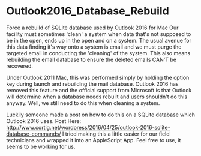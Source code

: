 # Outlook2016_Database_Rebuild
Force a rebuild of SQLite database used by Outlook 2016 for Mac
Our facility must sometimes 'clean' a system when data that's not supposed to be in the open, ends up in the open and on a system. The usual avenue for this data finding it's way onto a system is email and we must purge the targeted email in conducting the 'cleaning' of the system. This also means rebuilding the email database to ensure the deleted emails CAN'T be recovered.

Under Outlook 2011 Mac, this was performed simply by holding the option key during launch and rebuilding the mail database. Outlook 2016 has removed this feature and the official support from Microsoft is that Outlook will determine when a database needs rebuilt and users shouldn't do this anyway. Well, we still need to do this when cleaning a system.

Luckily someone made a post on how to do this on a SQLite database which Outlook 2016 uses. Post Here: http://www.cortig.net/wordpress/2016/04/25/outlook-2016-sqlite-database-commands/ I tried making this a little easier for our field technicians and wrapped it into an AppleScript App. Feel free to use, it seems to be working for us. 
